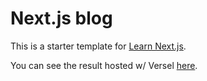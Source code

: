 # Next.js blog
This is a starter template for [Learn Next.js](https://nextjs.org/learn).   

You can see the result hosted w/ Versel [here](https://spike-spiegel-nextjs-blog.versel.app/).